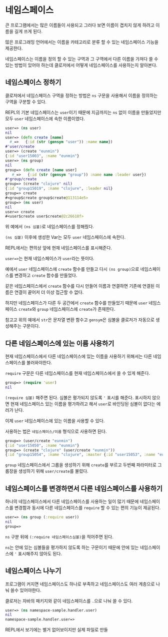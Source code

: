 # 네임스페이스

큰 프로그램에서는 많은 이름들이 사용되고 그러다 보면 이름이 겹치지 않게 하려고 이름을 길게 쓰게 된다.

많은 프로그래밍 언어에서는 이름을 카테고리로 분류 할 수 있는 네임스페이스 기능을 제공한다.

네임스페이스는 이름을 정의 할 수 있는 구역과 그 구역에서 다른 이름을 가져다 쓸 수 있는 방법이 있어야 하는데 클로저에서 어떻게 네임스페이스를 사용하는지 알아본다.

## 네임스페이스 정하기

클로저에서 네임스페이스 구역을 정하는 방법은 `ns` 구문을 사용해서 이름을 정의하는 구역을 구분할 수 있다.

REPL의 기본 네임스페이스는 `user`이기 때문에 지금까지는 `ns` 없이 이름을 만들었지만 모두 `user` 네임스페이스에 속한 이름이였다.

```clojure
user=> (ns user)
nil
user=> (defn create [name]
  #_=>   {:id (str (gensym "user")) :name name})
#'user/create
user=> (create "eunmin")
{:id "user15003", :name "eunmin"}
user=> (ns group)
nil
group=> (defn create [name user]
   #_=>   {:id (str (gensym "group")) :name name :leader user})
#'group/create
group=> (create "clojure" nil)
{:id "group15019", :name "clojure", :leader nil}
group=> create
#<group$create group$create@113114e5>
group=> (ns user)
nil
user=> create
#<user$create user$create@2c26618f>
```

위 예에서 `(ns 심볼)`로 네임스페이스를 정해줬다.

`(ns 심볼)` 이후에 생성한 Var는 모두 `user` 네임스페이스에 속한다. 

REPL에서는 편의상 앞에 현재 네임스페이스를 표시해준다. 

`user=>`는 현재 네임스페이스가 `user`라는 뜻이다.

예에서 `user` 네임스페이스에 `create` 함수를 만들고 다시 `(ns group)`으로 네임스페이스를 변경하고 `create` 함수를 만들었다.

같은 네임스페이스에서 `create` 함수를 다시 만들어 이름과 연결하면 기존에 연결된 이름은 연결이 끝어저 더 이상 접근할 수 없다. 

하지만 네임스페이스가 다른 두 공간에서 `create` 함수를 만들었기 때문에 `user` 네임스페이스 `create`와 `group` 네임스페이스에 `create`가 존재한다.

참고고 위의 예에서 `str`은 문자열 변환 함수고 `gensym`은 심볼을 클로저가 자동으로 생성해주는 구문이다.

## 다른 네임스페이스에 있는 이름 사용하기

현재 네임스페이스에서 다른 네임스페이스에 있는 이름을 사용하기 위해서는 다른 네임스페이스를 불러와야한다.

`require` 구문은 다른 네임스페이스를 현재 네임스페이스에서 쓸 수 있게 해준다.

```clojure
group=> (require 'user)
nil
```

`(require 심볼)` 해주면 된다. 심볼은 평가되지 않도록 `'` 표시를 해준다. 표시하지 않으면 현재 네임스페이스 있는 이름을 평가하려고 해서 `user`로 바인딩된 심볼이 없다는 에러가 난다.

이제 `user` 네임스페이스에 있는 이름을 사용할 수 있다.

사용하는 법은 `네임스페이스/이름` 형식으로 사용하면 된다.

```clojure
group=> (user/create "eunmin")
{:id "user15050", :name "eunmin"}
group=> (create "clojure" (user/create "eunmin"))
{:id "group15054", :name "clojure", :master {:id "user15053", :name "eunmin"}}
```

`group` 네임스페이스에서 그룹을 생성하기 위해 `create`를 부르고 두번째 파라미터로 그룹장을 생성하기 위해 `user/create`를 불렀다.

## 네임스페이스를 변경하면서 다른 네임스페이스를 사용하기

하나의 네임스페이스에서 다른 네임스페이스를 사용하는 일이 많기 때문에 네임스페이스를 변경함과 동시에 다른 네임스페이스를 `require` 할 수 있는 편의 기능이 제공된다.

```clojure
user=> (ns group (:require user))
nil
group=> 
```

`ns` 구분 뒤에 `(:require 네임스페이스심볼)`을 적어주면 된다.

`ns`는 안에 있는 심볼들을 평가하지 않도록 하는 구문이기 때문에 안에 있는 네임스페이스에 `'` 표시해주지 않아도 된다.

## 네임스페이스 나누기

프로그램이 커지면 네임스페이스도 하나로 부족하고 네임스페이스도 여러 계층으로 나눠 쓸수 있어야한다.

클로저는 자바의 패키지와 같이 네임스페이스를 `.`으로 나눠 쓸 수 있다.

```clojure
user=> (ns namespace-sample.handler.user)
nil
namespace-sample.handler.user=>
```

REPL에서 보기에는 별거 없어보이지만 실제 파일로 만들

